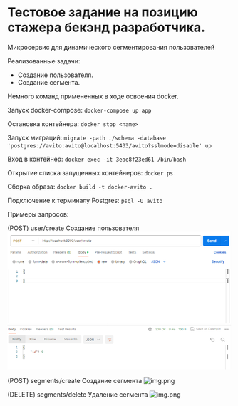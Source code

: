 # Тестовое задание на  позицию стажера бекэнд разработчика.

Микросервис для динамического сегментирования пользователей

Реализованные задачи:
* Создание пользователя.
* Создание сегмента.


Немного команд примененных в ходе освоения docker.

Запуск docker-compose:
`docker-compose up app`

Остановка контейнера: 
`docker stop <name>`

Запуск миграций: 
`migrate -path ./schema -database 'postgres://avito:avito@localhost:5433/avito?sslmode=disable' up`

Вход в контейнер:
`docker exec -it 3eae8f23ed61 /bin/bash`

Открытие списка запущенных контейнеров:
`docker ps`

Сборка образа:
`docker build -t docker-avito .`

Подключение к терминалу Postgres:
`psql -U avito`

Примеры запросов:

(POST) user/create Создание пользователя
![img.png](img/img.png)

(POST) segments/create Создание сегмента
![img.png](img/img2.png)

(DELETE) segments/delete Удаление сегмента 
![img.png](img/img3.png)